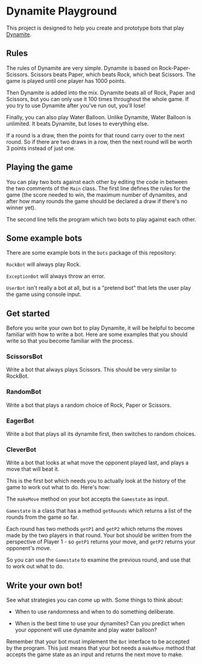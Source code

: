 # Dynamite Playground

This project is designed to help you create and prototype bots that play [Dynamite](https://dynamite.softwire.com/).

## Rules

The rules of Dynamite are very simple. Dynamite is based on Rock-Paper-Scissors. Scissors beats Paper, which beats Rock, which beat Scissors. The game is played until one player has 1000 points.

Then Dynamite is added into the mix. Dynamite beats all of Rock, Paper and Scissors, but you can only use it 100 times throughout the whole game. If you try to use Dynamite after you've run out, you'll lose!

Finally, you can also play Water Balloon. Unlike Dynamite, Water Balloon is unlimited. It beats Dynamite, but loses to everything else.

If a round is a draw, then the points for that round carry over to the next round. So if there are two draws in a row, then the next round will be worth 3 points instead of just one.

## Playing the game

You can play two bots against each other by editing the code in between the two comments of the `Main` class. The first line defines the rules for the game (the score needed to win, the maximum number of dynamites, and after how many rounds the game should be declared a draw if there's no winner yet).

The second line tells the program which two bots to play against each other.

## Some example bots

There are some example bots in the `bots` package of this repository:

`RockBot` will always play Rock.

`ExceptionBot` will always throw an error.

`UserBot` isn't really a bot at all, but is a "pretend bot" that lets the user play the game using console input.

## Get started

Before you write your own bot to play Dynamite, it will be helpful to become familiar with how to write a bot. Here are some examples that you should write so that you become familiar with the process.

### ScissorsBot

Write a bot that always plays Scissors. This should be very similar to RockBot. 

### RandomBot

Write a bot that plays a random choice of Rock, Paper or Scissors.

### EagerBot

Write a bot that plays all its dynamite first, then switches to random choices.

### CleverBot

Write a bot that looks at what move the opponent played last, and plays a move that will beat it.

This is the first bot which needs you to actually look at the history of the game to work out what to do. Here's how:

The `makeMove` method on your bot accepts the `Gamestate` as input.

`Gamestate` is a class that has a method `getRounds` which returns a list of the rounds from the game so far.

Each round has two methods `getP1` and `getP2` which returns the moves made by the two players in that round. Your bot should be written from the perspective of Player 1 - so `getP1` returns your move, and `getP2` returns your opponent's move.

So you can use the `Gamestate` to examine the previous round, and use that to work out what to do.

## Write your own bot!

See what strategies you can come up with. Some things to think about:

 - When to use randomness and when to do something deliberate.

 - When is the best time to use your dynamites? Can you predict when your opponent will use dynamite and play water balloon?

Remember that your bot must implement the `Bot` interface to be accepted by the program. This just means that your bot needs a `makeMove` method that accepts the game state as an input and returns the next move to make.
